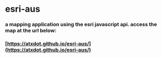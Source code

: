 # esri-aus

### a mapping application using the esri javascript api. access the map at the url below:

### [https://atxdot.github.io/esri-aus/](https://atxdot.github.io/esri-aus/)
